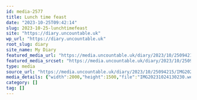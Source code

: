 ```yaml
---
id: media-2577
title: Lunch time feast
date: "2023-10-25T09:42:14"
slug: 2023-10-25-lunchtimefeast
site: "https://diary.uncountable.uk"
wp_url: "https://diary.uncountable.uk"
root_slug: diary
site_name: My Diary
featured_media_url: "https://media.uncountable.uk/diary/2023/10/25094215/IMG20231024130230.webp"
featured_media_srcset: "https://media.uncountable.uk/diary/2023/10/25094215/IMG20231024130230-300x225.webp 300w, https://media.uncountable.uk/diary/2023/10/25094215/IMG20231024130230-1024x768.webp 1024w, https://media.uncountable.uk/diary/2023/10/25094215/IMG20231024130230-150x150.webp 150w, https://media.uncountable.uk/diary/2023/10/25094215/IMG20231024130230-640x480.webp 640w, https://media.uncountable.uk/diary/2023/10/25094215/IMG20231024130230.webp 2000w"
type: media
source_url: "https://media.uncountable.uk/diary/2023/10/25094215/IMG20231024130230.webp"
media_details: {"width":2000,"height":1500,"file":"IMG20231024130230.webp","filesize":197606,"sizes":{"medium":{"file":"IMG20231024130230-300x225.webp","width":300,"height":225,"filesize":13986,"mime_type":"image/webp","source_url":"https://media.uncountable.uk/diary/2023/10/25094215/IMG20231024130230-300x225.webp"},"large":{"file":"IMG20231024130230-1024x768.webp","width":1024,"height":768,"filesize":77422,"mime_type":"image/webp","source_url":"https://media.uncountable.uk/diary/2023/10/25094215/IMG20231024130230-1024x768.webp"},"thumbnail":{"file":"IMG20231024130230-150x150.webp","width":150,"height":150,"filesize":6012,"mime_type":"image/webp","source_url":"https://media.uncountable.uk/diary/2023/10/25094215/IMG20231024130230-150x150.webp"},"mobwidth":{"file":"IMG20231024130230-640x480.webp","width":640,"height":480,"filesize":41198,"mime_type":"image/webp","source_url":"https://media.uncountable.uk/diary/2023/10/25094215/IMG20231024130230-640x480.webp"},"full":{"file":"IMG20231024130230.webp","width":2000,"height":1500,"mime_type":"image/webp","source_url":"https://media.uncountable.uk/diary/2023/10/25094215/IMG20231024130230.webp"}},"image_meta":{"aperture":"0","credit":"","camera":"","caption":"","created_timestamp":"0","copyright":"","focal_length":"0","iso":"0","shutter_speed":"0","title":"","orientation":"0","keywords":[]}}
category: []
tag: []
---
```


